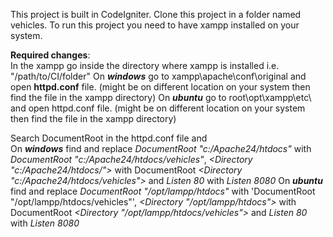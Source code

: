 This project is built in CodeIgniter. Clone this project in a folder named vehicles. To run this project you need to have xampp installed on your system.

**Required changes**:  
In the xampp go inside the directory where xampp is installed i.e. "/path/to/CI/folder"
On  **_windows_** go to xampp\apache\conf\original and open **httpd.conf** file. (might be on different location on your system then find the file in the xampp directory)
On **_ubuntu_** go to root\opt\xampp\etc\ and open httpd.conf file. (might be on different location on your system then find the file in the xampp directory)

Search DocumentRoot in the httpd.conf file and  
On **_windows_** find and replace *DocumentRoot "c:/Apache24/htdocs"* with *DocumentRoot "c:/Apache24/htdocs/vehicles"*, *<Directory "c:/Apache24/htdocs/">* with DocumentRoot *<Directory "c:/Apache24/htdocs/vehicles">* and *Listen 80* with *Listen 8080*
On **_ubuntu_** find and replace *DocumentRoot "/opt/lampp/htdocs"* with 'DocumentRoot "/opt/lampp/htdocs/vehicles"', *<Directory "/opt/lampp/htdocs">* with DocumentRoot *<Directory "/opt/lampp/htdocs/vehicles">* and *Listen 80* with *Listen 8080*

